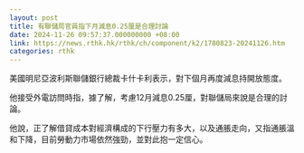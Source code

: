 ```yaml
---
layout: post
title: 有聯儲局官員指下月減息0.25厘是合理討論
date: 2024-11-26 09:57:37.000000000 +08:00
link: https://news.rthk.hk/rthk/ch/component/k2/1780823-20241126.htm
categories: rthk
---
```


美國明尼亞波利斯聯儲銀行總裁卡什卡利表示，對下個月再度減息持開放態度。

他接受外電訪問時指，據了解，考慮12月減息0.25厘，對聯儲局來說是合理的討論。

他說，正了解借貸成本對經濟構成的下行壓力有多大，以及通脹走向，又指通脹溫和下降，目前勞動力市場依然強勁，並對此抱一定信心。

